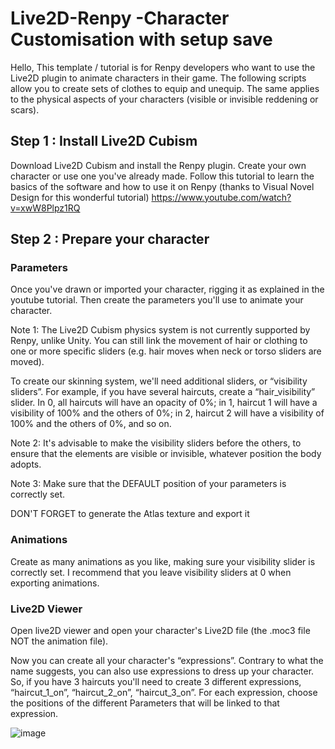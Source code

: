 # Live2D-Renpy -Character Customisation with setup save

Hello,
This template / tutorial is for Renpy developers who want to use the Live2D plugin to animate characters in their game.
The following scripts allow you to create sets of clothes to equip and unequip. The same applies to the physical aspects of your characters (visible or invisible reddening or scars).

## Step 1 : Install Live2D Cubism

Download Live2D Cubism and install the Renpy plugin.
Create your own character or use one you've already made.
Follow this tutorial to learn the basics of the software and how to use it on Renpy (thanks to Visual Novel Design for this wonderful tutorial) https://www.youtube.com/watch?v=xwW8Plpz1RQ

## Step 2 : Prepare your character

### Parameters

Once you've drawn or imported your character, rigging it as explained in the youtube tutorial.
Then create the parameters you'll use to animate your character.

Note 1: The Live2D Cubism physics system is not currently supported by Renpy, unlike Unity. You can still link the movement of hair or clothing to one or more specific sliders (e.g. hair moves when neck or torso sliders are moved).

To create our skinning system, we'll need additional sliders, or “visibility sliders”.
For example, if you have several haircuts, create a “hair_visibility” slider. In 0, all haircuts will have an opacity of 0%; in 1, haircut 1 will have a visibility of 100% and the others of 0%; in 2, haircut 2 will have a visibility of 100% and the others of 0%, and so on.

Note 2: It's advisable to make the visibility sliders before the others, to ensure that the elements are visible or invisible, whatever position the body adopts.

Note 3: Make sure that the DEFAULT position of your parameters is correctly set.

DON'T FORGET to generate the Atlas texture and export it

### Animations

Create as many animations as you like, making sure your visibility slider is correctly set.
I recommend that you leave visibility sliders at 0 when exporting animations.

### Live2D Viewer

Open live2D viewer and open your character's Live2D file (the .moc3 file NOT the animation file).

Now you can create all your character's “expressions”.
Contrary to what the name suggests, you can also use expressions to dress up your character.
So, if you have 3 haircuts you'll need to create 3 different expressions, “haircut_1_on”, “haircut_2_on”, “haircut_3_on”.
For each expression, choose the positions of the different Parameters that will be linked to that expression.

![image](https://github.com/user-attachments/assets/3b4e471d-609e-4cf2-94f1-b580ff4abe17)

